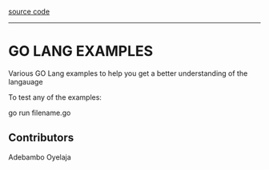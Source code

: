 [source code](https://github.com/ichtrojan/go-practice)

---

# GO LANG EXAMPLES

Various GO Lang examples to help you get a better understanding of the langauage

To test any of the examples:

go run filename.go

## Contributors

Adebambo Oyelaja
